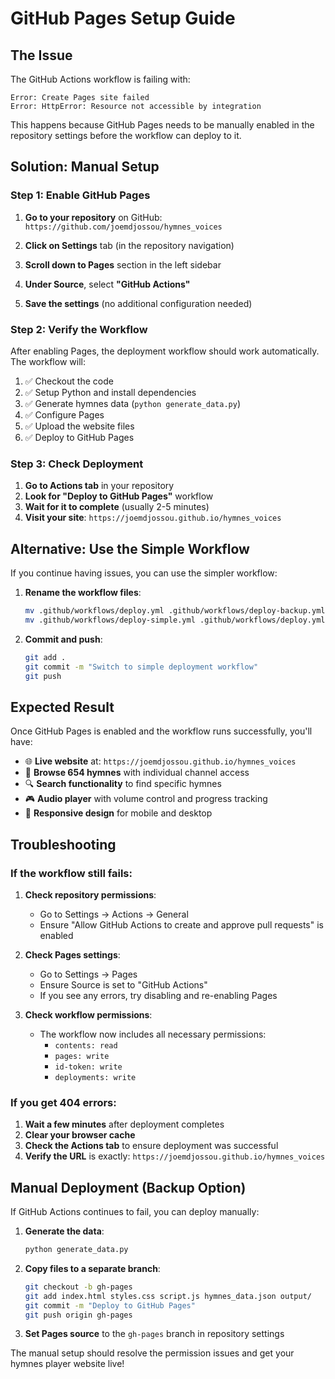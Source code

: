 # GitHub Pages Setup Guide

## The Issue

The GitHub Actions workflow is failing with:

```
Error: Create Pages site failed
Error: HttpError: Resource not accessible by integration
```

This happens because GitHub Pages needs to be manually enabled in the repository settings before the workflow can deploy to it.

## Solution: Manual Setup

### Step 1: Enable GitHub Pages

1. **Go to your repository** on GitHub: `https://github.com/joemdjossou/hymnes_voices`

2. **Click on Settings** tab (in the repository navigation)

3. **Scroll down to Pages** section in the left sidebar

4. **Under Source**, select **"GitHub Actions"**

5. **Save the settings** (no additional configuration needed)

### Step 2: Verify the Workflow

After enabling Pages, the deployment workflow should work automatically. The workflow will:

1. ✅ Checkout the code
2. ✅ Setup Python and install dependencies
3. ✅ Generate hymnes data (`python generate_data.py`)
4. ✅ Configure Pages
5. ✅ Upload the website files
6. ✅ Deploy to GitHub Pages

### Step 3: Check Deployment

1. **Go to Actions tab** in your repository
2. **Look for "Deploy to GitHub Pages"** workflow
3. **Wait for it to complete** (usually 2-5 minutes)
4. **Visit your site**: `https://joemdjossou.github.io/hymnes_voices`

## Alternative: Use the Simple Workflow

If you continue having issues, you can use the simpler workflow:

1. **Rename the workflow files**:

   ```bash
   mv .github/workflows/deploy.yml .github/workflows/deploy-backup.yml
   mv .github/workflows/deploy-simple.yml .github/workflows/deploy.yml
   ```

2. **Commit and push**:
   ```bash
   git add .
   git commit -m "Switch to simple deployment workflow"
   git push
   ```

## Expected Result

Once GitHub Pages is enabled and the workflow runs successfully, you'll have:

- 🌐 **Live website** at: `https://joemdjossou.github.io/hymnes_voices`
- 🎵 **Browse 654 hymnes** with individual channel access
- 🔍 **Search functionality** to find specific hymnes
- 🎮 **Audio player** with volume control and progress tracking
- 📱 **Responsive design** for mobile and desktop

## Troubleshooting

### If the workflow still fails:

1. **Check repository permissions**:

   - Go to Settings → Actions → General
   - Ensure "Allow GitHub Actions to create and approve pull requests" is enabled

2. **Check Pages settings**:

   - Go to Settings → Pages
   - Ensure Source is set to "GitHub Actions"
   - If you see any errors, try disabling and re-enabling Pages

3. **Check workflow permissions**:
   - The workflow now includes all necessary permissions:
     - `contents: read`
     - `pages: write`
     - `id-token: write`
     - `deployments: write`

### If you get 404 errors:

1. **Wait a few minutes** after deployment completes
2. **Clear your browser cache**
3. **Check the Actions tab** to ensure deployment was successful
4. **Verify the URL** is exactly: `https://joemdjossou.github.io/hymnes_voices`

## Manual Deployment (Backup Option)

If GitHub Actions continues to fail, you can deploy manually:

1. **Generate the data**:

   ```bash
   python generate_data.py
   ```

2. **Copy files to a separate branch**:

   ```bash
   git checkout -b gh-pages
   git add index.html styles.css script.js hymnes_data.json output/
   git commit -m "Deploy to GitHub Pages"
   git push origin gh-pages
   ```

3. **Set Pages source** to the `gh-pages` branch in repository settings

The manual setup should resolve the permission issues and get your hymnes player website live!
